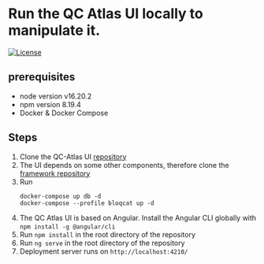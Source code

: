 # Run the QC Atlas UI locally to manipulate it.
[![License](https://img.shields.io/badge/License-Apache%202.0-blue.svg)](https://opensource.org/licenses/Apache-2.0)
## prerequisites
- node version v16.20.2
- npm version 8.19.4
- Docker & Docker Compose

## Steps
1. Clone the QC-Atlas UI [repository](https://github.com/aldekal/qc-atlas-ui.git)
2. The UI depends on some other components, therefore clone the [framework repository](https://github.com/aldekal/bloqcat-framework.git)
3. Run 
    ```shell 
    docker-compose up db -d
    docker-compose --profile bloqcat up -d
    ```
4. The QC Atlas UI is based on Angular. Install the Angular CLI globally with `npm install -g @angular/cli`
5. Run `npm install` in the root directory of the repository
6. Run `ng serve` in the root directory of the repository
7. Deployment server runs on `http://localhost:4210/`